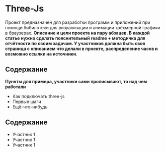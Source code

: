 # Three-Js
Проект предназначен для разработки программ и приложений при помощи бибилотеки для визуализации и анимации трёхмерной графики в браузерах. 
**Описание и цели проекта на пару абзацев.
В каждой статье нужно сделать пояснительный readme + методичка для отчётности по своим задачам. У участников должна быть своя страница с описанием что делали в проекте, распределение часов и возможно ссылки на источники.** 

## Содержание
**Пункты для примера, участники сами прописывают, то над чем работали**
- Как подключать three-js
- Первые шаги
- Ещё-что-нибудь

## Содержание
- Участник 1
- Участник 1
- Участник 1

